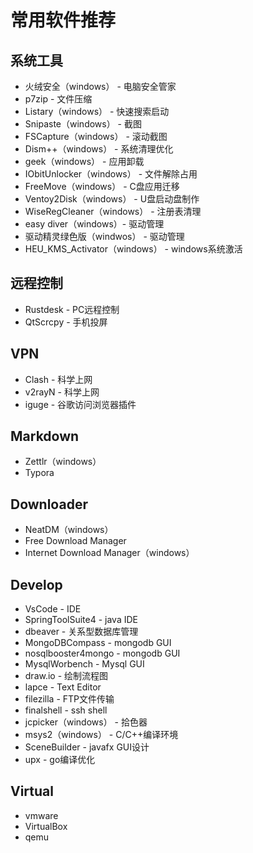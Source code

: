 # 常用软件推荐

## 系统工具
- 火绒安全（windows） - 电脑安全管家
- p7zip - 文件压缩
- Listary（windows） - 快速搜索启动
- Snipaste（windows） - 截图
- FSCapture（windows） - 滚动截图
- Dism++（windows） - 系统清理优化
- geek（windows） - 应用卸载
- IObitUnlocker（windows） - 文件解除占用
- FreeMove（windows） - C盘应用迁移
- Ventoy2Disk（windows） - U盘启动盘制作
- WiseRegCleaner（windows） - 注册表清理
- easy diver（windows）- 驱动管理
- 驱动精灵绿色版（windwos） - 驱动管理
- HEU_KMS_Activator（windows） - windows系统激活

## 远程控制
- Rustdesk - PC远程控制
- QtScrcpy - 手机投屏

## VPN
- Clash - 科学上网
- v2rayN - 科学上网
- iguge - 谷歌访问浏览器插件

## Markdown
- Zettlr（windows）
- Typora

## Downloader
- NeatDM（windows）
- Free Download Manager
- Internet Download Manager（windows）

## Develop
- VsCode - IDE
- SpringToolSuite4 - java IDE
- dbeaver - 关系型数据库管理
- MongoDBCompass - mongodb GUI
- nosqlbooster4mongo - mongodb GUI
- MysqlWorbench - Mysql GUI
- draw.io - 绘制流程图
- lapce - Text Editor
- filezilla - FTP文件传输
- finalshell - ssh shell
- jcpicker（windows） - 拾色器
- msys2（windows） - C/C++编译环境
- SceneBuilder - javafx GUI设计
- upx - go编译优化

## Virtual
- vmware
- VirtualBox
- qemu

